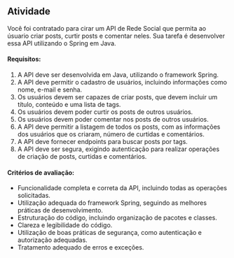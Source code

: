 ## Atividade  ##

Você foi contratado para cirar um API de Rede Social que permita ao úsuario criar posts, curtir posts e comentar neles. Sua tarefa é desenvolver essa API utilizando o Spring em Java.

#### Requisitos: ####
1. A API deve ser desenvolvida em Java, utilizando o framework Spring.
2. A API deve permitir o cadastro de usuários, incluindo informações como nome, e-mail e senha.
3. Os usuários devem ser capazes de criar posts, que devem incluir um título, conteúdo e uma lista de tags.
4. Os usuários devem poder curtir os posts de outros usuários.
5. Os usuários devem poder comentar nos posts de outros usuários.
6. A API deve permitir a listagem de todos os posts, com as informações dos usuários que os criaram, número de curtidas e comentários.
7. A API deve fornecer endpoints para buscar posts por tags.
8. A API deve ser segura, exigindo autenticação para realizar operações de criação de posts, curtidas e comentários.

#### Critérios de avaliação: ####
* Funcionalidade completa e correta da API, incluindo todas as operações solicitadas.
* Utilização adequada do framework Spring, seguindo as melhores práticas de desenvolvimento.
* Estruturação do código, incluindo organização de pacotes e classes.
* Clareza e legibilidade do código.
* Utilização de boas práticas de segurança, como autenticação e autorização adequadas.
* Tratamento adequado de erros e exceções.
